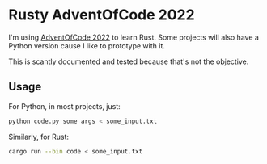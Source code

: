 # Rusty AdventOfCode 2022

I'm using [AdventOfCode 2022](https://adventofcode.com/2022) to learn Rust.
Some projects will also have a Python version cause I like to prototype with it.

This is scantly documented and tested because that's not the objective.

## Usage

For Python, in most projects, just:

``` bash
python code.py some args < some_input.txt
```

Similarly, for Rust:

``` bash
cargo run --bin code < some_input.txt
```
